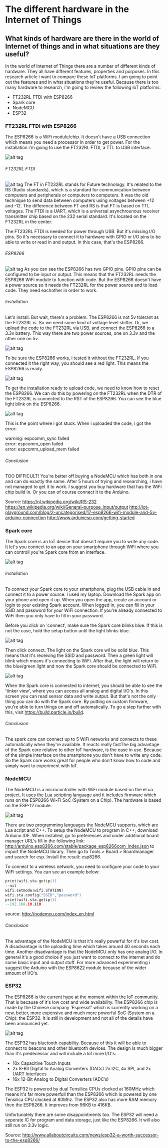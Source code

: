 # The different hardware in the Internet of Things
## What kinds of hardware are there in the world of Internet of things and in what situations are they useful?
In the world of Internet of Things there are a number of different kinds of hardware. They all have different features, properties and purposes. In this research article i want to compare these IoT platforms. I am going to point out the features and in what situations they're useful. Because there is too many hardware to research, i'm going to review the following IoT platforms: <br/>

- FT232RL FTDI with ESP8266
- Spark core
- NodeMCU
- ESP32

### FT232RL FTDI with ESP8266
The ESP8266 is a WiFi module/chip. It doesn't have a USB connection which means you need a processor in order to get power. For the installation i'm going to use the FT232RL FTDI, a TTL to USB interface. 

![alt tag](https://github.com/RaymondKorrel/iot/blob/master/Onderzoek/img/esp-overzicht.jpg)

###### FT232RL FTDI
![alt tag](https://github.com/RaymondKorrel/iot/blob/master/Onderzoek/img/ttl.png)
The FT in FT232RL stands for Future technology. It's related to the RS (Radio standards), which is a standard for communication between computers and peripherals or computers to computers. It was the old technique to send data between computers using voltages between +12 and -12. The difference between FT and RS is that FT is based on TTL voltages. The FTDI is a UART, which is a universal asynchrounous receiver transmitter chip based on the 232 serial standard. It's located on the FT232RL in the center.

The FT232RL FTDI is needed for power through USB. But it's missing I/O pins. So it's necessary to connect it to hardware with GPIO or I/O pins to be able to write or read in and output. In this case, that's the ESP8266.

###### ESP8266
![alt tag](https://github.com/RaymondKorrel/iot/blob/master/Onderzoek/img/esp8266-pins.png)
As you can see the ESP8266 has two GPIO pins. GPIO pins can be configured to be input or output. This means that the FT232RL needs the ESP8266 WiFi module to function with code. But the ESP8266 doesn't have a power source so it needs the FT232RL for the power source and to load code. They need eachother in order to work.

###### Installation
Let's install. But wait, there's a problem. The ESP8266 is not 5v tolerant as the FT232RL is. So we need some kind of voltage level shifter. Or, we upload the code to the FT232RL via USB, and connect the ESP8266 to a 3.3v battery. This way there are two power sources, one on 3.3v and the other one on 5v.

![alt tag](https://github.com/RaymondKorrel/iot/blob/master/Onderzoek/img/esp-5v.jpg)

To be sure the ESP8266 works, i tested it without the FT232RL. If you connected it the right way, you should see a red light. This means the ESP8266 is ready.

![alt tag](https://github.com/RaymondKorrel/iot/blob/master/Onderzoek/img/esp-3v.jpg)

To get the installation ready to upload code, we need to know how to reset the ESP8266. We can do this by powering on the FT232RL when the DTR of the FT232RL is connected to the RST of the ESP8266. You can see the blue light blink on the ESP8266.

![alt tag](https://github.com/RaymondKorrel/iot/blob/master/Onderzoek/img/esp-reset.jpg)

This is the point where i got stuck. When i uploaded the code, i got the error:

warning: espcomm_sync failed <br/>
error: espcomm_open failed <br/>
error: espcomm_upload_mem failed

###### Conclusion
TOO DIFFICULT! You're better off buying a NodeMCU which has both in one and can do exactly the same. After 5 hours of trying and researching, i have not managed to get it to work. I suggest you buy hardware that has the WiFi chip build in. Or you can of course connect it to the Arduino.

Source: https://nl.wikipedia.org/wiki/RS-232
		https://en.wikipedia.org/wiki/General-purpose_input/output
		http://iot-playground.com/blog/2-uncategorised/17-esp8266-wifi-module-and-5v-arduino-connection
		http://www.arduinesp.com/getting-started

### Spark core
The Spark core is an IoT device that doesn't require you to write any code. It let's you connect to an app on your smartphone through WiFi where you can controll you're Spark core from an interface.

![alt tag](https://github.com/RaymondKorrel/iot/blob/master/Onderzoek/img/spark-overzicht.jpg)

###### Installation
To connect your Spark core to your smartphone, plug the USB cable in and connect it to a power source. I used my laptop. Download the Spark app on your phone and open it up. When you open the app, create an account or login to your existing Spark account. When logged in, you can fill in your SSID and password for your WiFi connection. If you're already connected to WiFi then you only have to fill in your password. 

Before you click on 'connect', make sure the Spark core blinks blue. If this is not the case, hold the setup button until the light blinks blue. 

![alt tag](https://github.com/RaymondKorrel/iot/blob/master/Onderzoek/img/spark-setup.jpg)

Then click connect. The light on the Spark core wil be solid blue. This means that it's receiving the SSID and password. Then a green light will blink which means it's connecting to WiFi. After that, the light will return to the blue/green light and now the Spark core should be connected to WiFi.

![alt tag](https://github.com/RaymondKorrel/iot/blob/master/Onderzoek/img/spark-interface.png)

When the Spark core is connected to internet, you should be able to see the 'tinker view', where you can access all analog and digital I/O's. In this screen you can read sensor data and write output. But that's not the only thing you can do with the Spark core. By putting on custom firmware, you're able to turn things on and off automatically. To go a step further with this, visit https://build.particle.io/build.

###### Conclusion
The spark core can connect up to 5 WiFi networks and connects to these automatically when they're available. It reacts really fastThe big advantage of the Spark core relative to other IoT hardware, is the ease in use. Because of the simple interface on the smartphone you don't have to write any code. So the Spark core works great for people who don't know how to code and simply want to experiment with IoT.

### NodeMCU
The NodeMCU is a microcontroller with WiFi module based on the eLua project. It uses the Lua scripting language and it includes firmware which runs on the ESP8266 Wi-Fi SoC (System on a Chip). The hardware is based on the ESP-12 module.

![alt tag](https://github.com/RaymondKorrel/iot/blob/master/Onderzoek/img/nodemcu-overzicht.jpg)

There are two programming languages the NodeMCU supports, which are Lua script and C++. To setup the NodeMCU to program in C++, download Arduino IDE. When installed, go to preferences and under additional board manager URL's fill in the following link: http://arduino.esp8266.com/stable/package_esp8266com_index.json to import the NodeMCU library. Then go to Tools > Board > Boardmanager and search for esp. Install the result: esp8266.

To connect to a wireless network, you need to configure your code to your WiFi settings. You can see an example below:

```c++
print(wifi.sta.getip())
--nil
wifi.setmode(wifi.STATION)
wifi.sta.config("SSID","password")
print(wifi.sta.getip())
--192.168.18.110
```
source: http://nodemcu.com/index_en.html

###### Conclusion
The advantage of the NodeMCU is that it's really powerful for it's low cost. A disadvantage is the uploading time which takes around 40 seconds each time. Another disadvantage is that the NodeMCU only has one analog I/O. In general it's a good choice if you just want to connect to the internet and do some basic input and output stuff. For more advanced experimenting i suggest the Arduino with the ESP8622 module because of the wider amount of I/O's. 

### ESP32
The ESP8266 is the current hype at the moment within the IoT community. That is because of it's low cost and wide availability. The ESP8266 chip is made by the Chinese company 'Espressif' which is currently working on a new, better, more expensive and much more powerful SoC (System on a Chip): the ESP32. It is still in development and not all of the details have been announced yet.

![alt tag](https://github.com/RaymondKorrel/iot/blob/master/Onderzoek/img/esp32.png)

The ESP32 has bluetooth capability. Because of this it will be able to connect to beacons and other bluetooth devices. The design is much bigger than it's predecessor and will include a lot more I/O's:

- 10x Capacitive Touch Inputs
- 2x 8-Bit Digital to Analog Converters (DACs) 2x I2C, 4x SPI, and 2x UART Interfaces
- 16x 12-Bit Analog to Digital Converters (ADC’s)

The ESP32 is powered by dual Tensilica CPUs clocked at 160MHz which means it's far more powerfull than the ESP8266 which is powered by one Tensilica CPU clocked at 80Mhz. The ESP32 also has more RAM memory then the ESP8266. It improves from 96KB to 416KB.

Unfortunately there are some disappointments too. The ESP32 will need a seperate IC for program and data storage, just like the ESP8266. It will also still run on 3.3v logic.

Source: http://www.allaboutcircuits.com/news/esp32-a-worth-successor-to-the-esp8266/